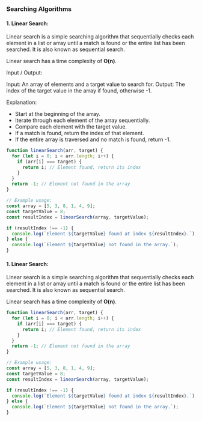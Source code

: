 ### Searching Algorithms

#### 1. Linear Search:

Linear search is a simple searching algorithm that sequentially checks each element in a list or array until a match is found or the entire list has been searched. It is also known as sequential search.

Linear search has a time complexity of **O(n)**.

Input / Output:

Input: An array of elements and a target value to search for.
Output: The index of the target value in the array if found, otherwise -1.

Explanation:

- Start at the beginning of the array.
- Iterate through each element of the array sequentially.
- Compare each element with the target value.
- If a match is found, return the index of that element.
- If the entire array is traversed and no match is found, return -1.

```javascript
function linearSearch(arr, target) {
  for (let i = 0; i < arr.length; i++) {
    if (arr[i] === target) {
      return i; // Element found, return its index
    }
  }
  return -1; // Element not found in the array
}

// Example usage:
const array = [5, 3, 8, 1, 4, 9];
const targetValue = 8;
const resultIndex = linearSearch(array, targetValue);

if (resultIndex !== -1) {
  console.log(`Element ${targetValue} found at index ${resultIndex}.`);
} else {
  console.log(`Element ${targetValue} not found in the array.`);
}
```

#### 1. Linear Search:

Linear search is a simple searching algorithm that sequentially checks each element in a list or array until a match is found or the entire list has been searched. It is also known as sequential search.

Linear search has a time complexity of **O(n)**.

```javascript
function linearSearch(arr, target) {
  for (let i = 0; i < arr.length; i++) {
    if (arr[i] === target) {
      return i; // Element found, return its index
    }
  }
  return -1; // Element not found in the array
}

// Example usage:
const array = [5, 3, 8, 1, 4, 9];
const targetValue = 8;
const resultIndex = linearSearch(array, targetValue);

if (resultIndex !== -1) {
  console.log(`Element ${targetValue} found at index ${resultIndex}.`);
} else {
  console.log(`Element ${targetValue} not found in the array.`);
}
```

